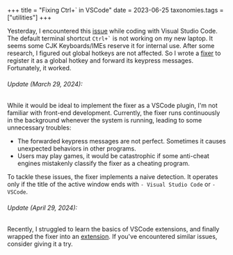 +++
title = "Fixing Ctrl+` in VSCode"
date = 2023-06-25
taxonomies.tags = ["utilities"]
+++

Yesterday, I encountered this [issue][issu] while coding with Visual Studio Code. The default terminal shortcut `` Ctrl+` `` is not working on my new laptop. It seems some CJK Keyboards/IMEs reserve it for internal use. After some research, I figured out global hotkeys are not affected. So I wrote a [fixer][proj] to register it as a global hotkey and forward its keypress messages. Fortunately, it worked.

<!-- more -->

###### Update (March 29, 2024):

While it would be ideal to implement the fixer as a VSCode plugin, I'm not familiar with front-end development. Currently, the fixer runs continuously in the background whenever the system is running, leading to some unnecessary troubles:

- The forwarded keypress messages are not perfect. Sometimes it causes unexpected behaviors in other programs.
- Users may play games, it would be catastrophic if some anti-cheat engines mistakenly classify the fixer as a cheating program.

To tackle these issues, the fixer implements a naive detection. It operates only if the title of the active window ends with `- Visual Studio Code` or `- VSCode`.

###### Update (April 29, 2024):

Recently, I struggled to learn the basics of VSCode extensions, and finally wrapped the fixer into an [extension][ext]. If you've encountered similar issues, consider giving it a try.

[issu]: https://github.com/Microsoft/vscode/issues/63659
[proj]: https://github.com/lanlytt/vscode-cjk-toggle-terminal-fixer
[ext]: https://github.com/lanlytt/ctrl-oem3
